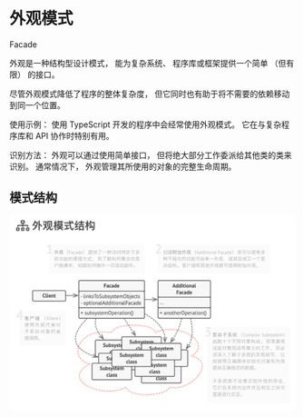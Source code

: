 # 外观模式

Facade

外观是一种结构型设计模式， 能为复杂系统、 程序库或框架提供一个简单 （但有限） 的接口。

尽管外观模式降低了程序的整体复杂度， 但它同时也有助于将不需要的依赖移动到同一个位置。

使用示例： 使用 TypeScript 开发的程序中会经常使用外观模式。 它在与复杂程序库和 API 协作时特别有用。

识别方法： 外观可以通过使用简单接口， 但将绝大部分工作委派给其他类的类来识别。 通常情况下， 外观管理其所使用的对象的完整生命周期。

## 模式结构

![](../assets/facade.png)
